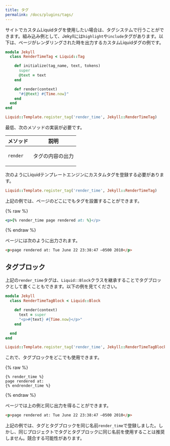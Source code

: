 ```yaml
---
title: タグ
permalink: /docs/plugins/tags/
---
```

<!-- ---
title: Tags
permalink: /docs/plugins/tags/
--- -->

サイトでカスタムLiquidタグを使用したい場合は、タグシステムで行うことができます。組み込み例として、Jekyllには`highlight`や`include`タグがあります。以下は、ページがレンダリングされた時を出力するカスタムLiquidダグの例です。

<!-- If you’d like to include custom liquid tags in your site, you can do so by
hooking into the tagging system. Built-in examples added by Jekyll include the
`highlight` and `include` tags. Below is an example of a custom liquid tag that
will output the time the page was rendered: -->

```ruby
module Jekyll
  class RenderTimeTag < Liquid::Tag

    def initialize(tag_name, text, tokens)
      super
      @text = text
    end

    def render(context)
      "#{@text} #{Time.now}"
    end
  end
end

Liquid::Template.register_tag('render_time', Jekyll::RenderTimeTag)
```

最低、次のメソッドの実装が必要です。

<!-- At a minimum, liquid tags must implement: -->

<div class="mobile-side-scroller">
<table>
  <thead>
    <tr>
      <th>メソッド</th>
      <th>説明</th>
    </tr>
    <!-- <tr>
      <th>Method</th>
      <th>Description</th>
    </tr> -->
  </thead>
  <tbody>
    <tr>
      <td>
        <p><code>render</code></p>
      </td>
      <td>
        <p>タグの内容の出力</p>
        <!-- <p>Outputs the content of the tag.</p> -->
      </td>
    </tr>
  </tbody>
</table>
</div>

次のようにLiquidテンプレートエンジンにカスタムタグを登録する必要があります。

<!-- You must also register the custom tag with the Liquid template engine as
follows: -->

```ruby
Liquid::Template.register_tag('render_time', Jekyll::RenderTimeTag)
```

上記の例では、ページのどこにでもタグを設置することができます。

<!-- In the example above, we can place the following tag anywhere in one of our
pages: -->

{% raw %}
```ruby
<p>{% render_time page rendered at: %}</p>
```
{% endraw %}

ページには次のように出力されます。

<!-- And we would get something like this on the page: -->

```html
<p>page rendered at: Tue June 22 23:38:47 –0500 2010</p>
```

## タグブロック
<!-- ## Tag Blocks -->

上記の`render_time`タグは、`Liquid::Block`クラスを継承することでタグブロックとして書くこともできます。以下の例を見てください。

<!-- The `render_time` tag seen above can also be rewritten as a tag block by
inheriting the `Liquid::Block` class. Look at the example below: -->

```ruby
module Jekyll
  class RenderTimeTagBlock < Liquid::Block

    def render(context)
      text = super
      "<p>#{text} #{Time.now}</p>"
    end

  end
end

Liquid::Template.register_tag('render_time', Jekyll::RenderTimeTagBlock)
```

これで、タグブロックをどこでも使用できます。

<!-- We can now use the tag block anywhere: -->

{% raw %}
```liquid
{% render_time %}
page rendered at:
{% endrender_time %}
```
{% endraw %}

ページでは上の例と同じ出力を得ることができます。

<!-- And we would still get the same output as above on the page: -->

```html
<p>page rendered at: Tue June 22 23:38:47 –0500 2010</p>
```

<div class="note info">
  <p>上記の例では、タグとタグブロックを同じ名前<code>render_time</code>で登録しました。しかし、同じプロジェクトでタグとタグブロックに同じ名前を使用することは推奨しません。競合する可能性があります。</p>
  <!-- <p>In the above example, the tag block and the tag are both registered with
  the name <code>render_time</code> but to register a tag and a tag block using
  the same name in the same project is not recommended as this may lead to
  conflicts.</p> -->
</div>